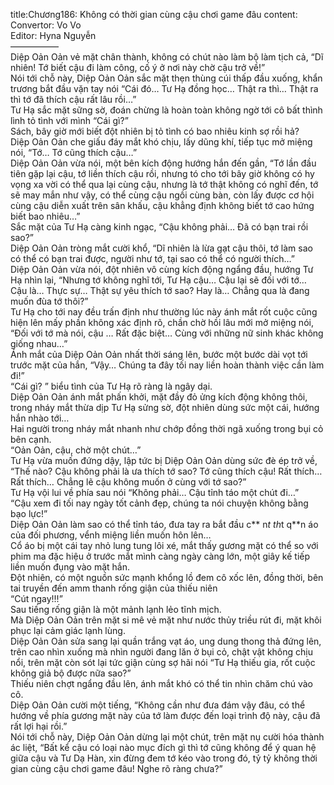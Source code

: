 title:Chương186: Không có thời gian cùng cậu chơi game đâu
content:
Convertor: Vo Vo<br>Editor: Hyna Nguyễn<br>—————–<br>Diệp Oản Oản vẻ mặt chân thành, không có chút nào làm bộ làm tịch cả, “Dĩ nhiên! Tớ biết cậu đi làm công, cố ý ở nơi này chờ cậu trở về!”<br>Nói tới chỗ này, Diệp Oản Oản sắc mặt thẹn thùng cúi thấp đầu xuống, khẩn trương bắt đầu vặn tay nói “Cái đó… Tư Hạ đồng học… Thật ra thì… Thật ra thì tớ đã thích cậu rất lâu rồi…”<br>Tư Hạ sắc mặt sững sờ, đoán chừng là hoàn toàn không ngờ tới cô bất thình lình tỏ tình với mình “Cái gì?”<br>Sách, bây giờ mới biết đột nhiên bị tỏ tình có bao nhiêu kinh sợ rồi hả?<br>Diệp Oản Oản che giấu đáy mắt khó chịu, lấy dũng khí, tiếp tục mở miệng nói, “Tớ… Tớ cũng thích cậu…”<br>Diệp Oản Oản vừa nói, một bên kích động hướng hắn đến gần, “Tớ lần đầu tiên gặp lại cậu, tớ liền thích cậu rồi, nhưng tó cho tới bây giờ không có hy vọng xa vời có thể qua lại cùng cậu, nhưng là tớ thật không có nghĩ đến, tớ sẽ may mắn như vậy, có thể cùng cậu ngồi cùng bàn, còn lấy được cơ hội cùng cậu diễn xuất trên sân khấu, cậu khẳng định không biết tớ cao hứng biết bao nhiêu…”<br>Sắc mặt của Tư Hạ càng kinh ngạc, “Cậu không phải… Đã có bạn trai rồi sao?”<br>Diệp Oản Oản tròng mắt cười khổ, “Dĩ nhiên là lừa gạt cậu thôi, tớ làm sao có thể có bạn trai được, người như tớ, tại sao có thể có người thích…”<br>Diệp Oản Oản vừa nói, đột nhiên vô cùng kích động ngẩng đầu, hướng Tư Hạ nhìn lại, “Nhưng tớ không nghĩ tới, Tư Hạ cậu… Cậu lại sẽ đối với tớ… Cậu là… Thực sự… Thật sự yêu thích tớ sao? Hay là… Chẳng qua là đang muốn đùa tớ thôi?”<br>Tư Hạ cho tới nay đều trấn định như thường lúc này ánh mắt rốt cuộc cũng hiện lên mấy phần không xác định rõ, chần chờ hồi lâu mới mở miệng nói, “Đối với tớ mà nói, cậu … Rất đặc biệt… Cùng với những nữ sinh khác không giống nhau…”<br>Ánh mắt của Diệp Oản Oản nhất thời sáng lên, bước một bước dài vọt tới trước mặt của hắn, “Vậy… Chúng ta đây tối nay liền hoàn thành việc cần làm đi!”<br>“Cái gì? ” biểu tình của Tư Hạ rõ ràng là ngây dại.<br>Diệp Oản Oản ánh mắt phấn khởi, mặt đầy đỏ ửng kích động không thôi, trong nháy mắt thừa dịp Tư Hạ sửng sờ, đột nhiên dùng sức một cái, hướng hắn nhào tới…<br>Hai người trong nháy mắt nhanh như chớp đồng thời ngã xuống trong bụi cỏ bên cạnh.<br>“Oản Oản, cậu, chờ một chút…”<br>Tư Hạ vừa muốn đứng dậy, lập tức bị Diệp Oản Oản dùng sức đè ép trở về, “Thế nào? Cậu không phải là ưa thích tớ sao? Tớ cũng thích cậu! Rất thích… Rất thích… Chẳng lẽ cậu không muốn ở cùng với tớ sao?”<br>Tư Hạ vội lui về phía sau nói “Không phải… Cậu tỉnh táo một chút đi…”<br>“Cậu xem đi tối nay ngày tốt cảnh đẹp, chúng ta nói chuyện không bằng bạo lực!”<br>Diệp Oản Oản làm sao có thể tỉnh táo, đưa tay ra bắt đầu c** n*t th*t q**n áo của đối phương, vểnh miệng liền muốn hôn lên…<br>Cổ áo bị một cái tay nhỏ lung tung lôi xé, mắt thấy gương mặt có thể so với phim ma đặc hiệu ở trước mắt mình càng ngày càng lớn, một giây kế tiếp liền muốn đụng vào mặt hắn.<br>Đột nhiên, có một nguồn sức mạnh khổng lồ đem cô xốc lên, đồng thời, bên tai truyền đến amm thanh rống giận của thiếu niên<br>“Cút ngay!!!”<br>Sau tiếng rống giận là một mảnh lạnh lẻo tĩnh mịch.<br>Mà Diệp Oản Oản trên mặt si mê vẻ mặt như nước thủy triều rút đi, mặt khôi phục lại cảm giác lạnh lùng.<br>Diệp Oản Oản sửa sang lại quần trắng vạt áo, ung dung thong thả đứng lên, trên cao nhìn xuống mà nhìn người đang lăn ở bụi cỏ, chật vật không chịu nổi, trên mặt còn sót lại tức giận cùng sợ hãi nói “Tư Hạ thiếu gia, rốt cuộc không giả bộ được nữa sao?”<br>Thiếu niên chợt ngẩng đầu lên, ánh mắt khó có thể tin nhìn chăm chú vào cô.<br>Diệp Oản Oản cười một tiếng, “Không cần như đưa đám vậy đâu, có thể hướng về phía gương mặt này của tớ làm được đến loại trình độ này, cậu đã rất lợi hại rồi.”<br>Nói tới chỗ này, Diệp Oản Oản dừng lại một chút, trên mặt nụ cười hóa thành ác liệt, “Bất kể cậu có loại nào mục đích gì thì tớ cũng không để ý quan hệ giữa cậu và Tư Dạ Hàn, xin đừng đem tớ kéo vào trong đó, tỷ tỷ không thời gian cùng cậu chơi game đâu! Nghe rõ ràng chưa?”